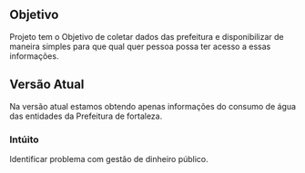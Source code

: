 ## Objetivo

Projeto tem o Objetivo de coletar dados das prefeitura e disponibilizar de maneira simples para que qual quer pessoa possa ter acesso a essas informações.

## Versão Atual
Na versão atual estamos obtendo apenas informações do consumo de água das entidades da Prefeitura de fortaleza.

### Intúito
Identificar problema com gestão de dinheiro público.
